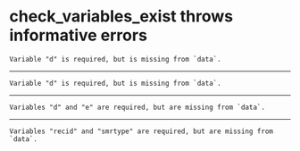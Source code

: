 # check_variables_exist throws informative errors

    Variable "d" is required, but is missing from `data`.

---

    Variable "d" is required, but is missing from `data`.

---

    Variables "d" and "e" are required, but are missing from `data`.

---

    Variables "recid" and "smrtype" are required, but are missing from `data`.

